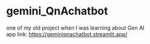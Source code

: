 # gemini_QnAchatbot
one of my old project when I was learning about Gen AI <br>
app link: https://geminiqnachatbot.streamlit.app/
